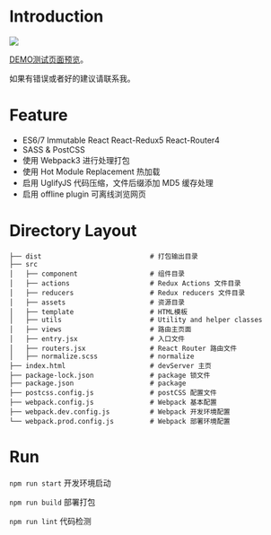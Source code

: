 # Introduction

![](https://i.loli.net/2017/08/19/5997220b136c7.png)

[DEMO测试页面预览](https://sakuyakun.github.io/Yorha-Boilerplate/)。

如果有错误或者好的建议请联系我。

# Feature
- ES6/7 Immutable React React-Redux5 React-Router4
- SASS & PostCSS
- 使用 Webpack3 进行处理打包
- 使用 Hot Module Replacement 热加载
- 启用 UglifyJS 代码压缩，文件后缀添加 MD5 缓存处理
- 启用 offline plugin 可离线浏览网页

# Directory Layout
```
├── dist                           # 打包输出目录
├── src
│   ├── component                  # 组件目录
│   ├── actions                    # Redux Actions 文件目录
│   ├── reducers                   # Redux reducers 文件目录
│   ├── assets                     # 资源目录
│   ├── template                   # HTML模板
│   ├── utils                      # Utility and helper classes
│   ├── views                      # 路由主页面
│   ├── entry.jsx                  # 入口文件
│   ├── routers.jsx                # React Router 路由文件
│   ├── normalize.scss             # normalize
├── index.html                     # devServer 主页
├── package-lock.json              # package 锁文件
├── package.json                   # package
├── postcss.config.js              # postCSS 配置文件
├── webpack.config.js              # Webpack 基本配置
├── webpack.dev.config.js          # Webpack 开发环境配置
└── webpack.prod.config.js         # Webpack 部署环境配置
```

# Run
`npm run start` 开发环境启动

`npm run build` 部署打包

`npm run lint` 代码检测
